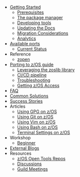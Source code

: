   - [Getting Started](/Guides/QuickStart.md)
    - [Prerequisites](/Guides/Pre-req.md)
    - [The package manager](/Guides/ThePackageManager.md)
    - [Developing tools](/Guides/developing.md)
    - [Updating the Docs](/Guides/../UpdateDocs.md)
    - [Migration Considerations](/Guides/Migration.md)
    - [Analytics](/Guides/Analytics.md)
  - [Available ports](/Latest.md)
    - [Current Status](/Progress.md)
  - Reference
    - [zopen](/reference/zopen-reference.md)
  - [Porting to z/OS guide](/Guides/Porting.md)
    - [Leveraging the zoslib library](/Guides/Zoslib.md)
    - [CI/CD pipeline](/Guides/Pipeline.md)
    - [Troubleshooting](/Guides/CommonSolutions.md)
    - [Getting z/OS Access](/Guides/GettingZOSAccess.md)
  - [FAQ](/Guides/FAQ.md)
  - [Common Solutions](/Guides/CommonSolutions.md)
  - [Success Stories](/SuccessStories.md)
  - Articles
    - [Using GPG on z/OS](/Guides/GpgOnZOS.md)  
    - [Using Git on z/OS](/Guides/GitOnZOS.md)
    - [Using Vim on z/OS](/Guides/VimOnZOS.md)
    - [Using Bash on z/OS](/Guides/BashOnZOS.md)
    - [Terminal Settings on z/OS](/Guides/TerminalOnZOS.md) 
  - Workshop
  	- [Beginner](/workshop/workshop.md) 
  - [External Blogs](/Guides/blogs.md)
  - Resources
    - [z/OS Open Tools Repos](https://github.com/ZOSOpenTools)
    - [Discussions](https://github.com/ZOSOpenTools/meta/discussions)
    - [Guild Meetings](https://github.com/ZOSOpenTools/meta/discussions/categories/guild)
